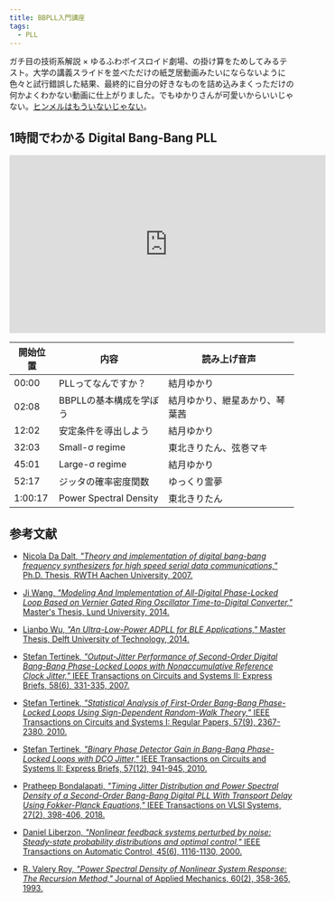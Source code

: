 ```yaml
---
title: BBPLL入門講座
tags:
  - PLL
---
```


ガチ目の技術系解説 × ゆるふわボイスロイド劇場、の掛け算をためしてみるテスト。大学の講義スライドを並べただけの紙芝居動画みたいにならないように色々と試行錯誤した結果、最終的に自分の好きなものを詰め込みまくっただけの何かよくわかない動画に仕上がりました。でもゆかりさんが可愛いからいいじゃない。[ヒンメルはもういないじゃない](https://www.youtube.com/shorts/zDW4OtNMXlo)。

## 1時間でわかる Digital Bang-Bang PLL

<iframe width="560" height="315" src="https://www.youtube.com/embed/qTBm0yb9omk?si=vrF3lzbzpJZgox4o" title="YouTube video player" frameborder="0" allow="accelerometer; autoplay; clipboard-write; encrypted-media; gyroscope; picture-in-picture; web-share" referrerpolicy="strict-origin-when-cross-origin" allowfullscreen></iframe>

| 開始位置 | 内容 | 読み上げ音声 |
|--|--|--|
| 00:00 | PLLってなんですか？ | 結月ゆかり |
| 02:08 | BBPLLの基本構成を学ぼう | 結月ゆかり、紲星あかり、琴葉茜 |
| 12:02 | 安定条件を導出しよう | 結月ゆかり |
| 32:03 | Small-σ regime | 東北きりたん、弦巻マキ |
| 45:01 | Large-σ regime | 結月ゆかり |
| 52:17 | ジッタの確率密度関数 | ゆっくり霊夢 |
| 1:00:17 | Power Spectral Density | 東北きりたん |

## 参考文献

 - [Nicola Da Dalt, _"Theory and implementation of digital bang-bang frequency synthesizers for high speed serial data communications,"_ Ph.D. Thesis, RWTH Aachen University, 2007.](https://publications.rwth-aachen.de/record/62439)

 - [Ji Wang, _"Modeling And Implementation of All-Digital Phase-Locked Loop Based on Vernier Gated Ring Oscillator Time-to-Digital Converter,"_ Master's Thesis, Lund University, 2014.](https://www.eit.lth.se/sprapport.php?uid=827)

 - [Lianbo Wu, _"An Ultra-Low-Power ADPLL for BLE Applications,"_ Master Thesis, Delft University of Technology, 2014.](https://resolver.tudelft.nl/uuid:c2897087-1a85-4cbe-918b-12b0c0837792)

 - [Stefan Tertinek, _"Output-Jitter Performance of Second-Order Digital Bang-Bang Phase-Locked Loops with Nonaccumulative Reference Clock Jitter,"_ IEEE Transactions on Circuits and Systems II: Express Briefs, 58(6), 331-335, 2007.](https://ieeexplore.ieee.org/document/5930354)

- [Stefan Tertinek, _"Statistical Analysis of First-Order Bang-Bang Phase-Locked Loops Using Sign-Dependent Random-Walk Theory,"_ IEEE Transactions on Circuits and Systems I: Regular Papers, 57(9), 2367-2380, 2010.](https://ieeexplore.ieee.org/document/5430899)

- [Stefan Tertinek, _"Binary Phase Detector Gain in Bang-Bang Phase-Locked Loops with DCO Jitter,"_ IEEE Transactions on Circuits and Systems II: Express Briefs, 57(12), 941-945, 2010.](https://ieeexplore.ieee.org/document/5659897)

- [Pratheep Bondalapati, _"Timing Jitter Distribution and Power Spectral Density of a Second-Order Bang-Bang Digital PLL With Transport Delay Using Fokker-Planck Equations,"_ IEEE Transactions on VLSI Systems, 27(2), 398-406, 2018.](https://ieeexplore.ieee.org/document/8580559)

- [Daniel Liberzon, _"Nonlinear feedback systems perturbed by noise: Steady-state probability distributions and optimal control,"_ IEEE Transactions on Automatic Control, 45(6), 1116-1130, 2000.](https://ieeexplore.ieee.org/document/863596)

- [R. Valery Roy, _"Power Spectral Density of Nonlinear System Response: The Recursion Method,"_ Journal of Applied Mechanics, 60(2), 358-365, 1993.](https://asmedigitalcollection.asme.org/appliedmechanics/article-abstract/60/2/358/422944)